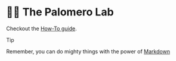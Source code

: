 # 👩‍🔬 The Palomero Lab

Checkout the [How-To guide](https://palomerolab.github.io/how-to/).

> [!TIP]
> Remember, you can do mighty things with the power of [Markdown](https://docs.github.com/github/writing-on-github/getting-started-with-writing-and-formatting-on-github/basic-writing-and-formatting-syntax)
